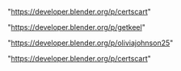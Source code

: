 "https://developer.blender.org/p/certscart"

"https://developer.blender.org/p/getkeel"

 
"https://developer.blender.org/p/oliviajohnson25"


"https://developer.blender.org/p/certscart"


 
